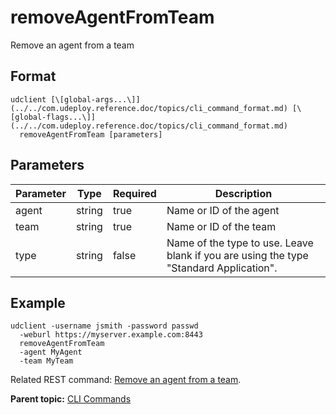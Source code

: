 # removeAgentFromTeam

Remove an agent from a team

## Format

```
udclient [\[global-args...\]](../../com.udeploy.reference.doc/topics/cli_command_format.md) [\[global-flags...\]](../../com.udeploy.reference.doc/topics/cli_command_format.md)
  removeAgentFromTeam [parameters]
```

## Parameters

|Parameter|Type|Required|Description|
|---------|----|--------|-----------|
|agent|string|true|Name or ID of the agent|
|team|string|true|Name or ID of the team|
|type|string|false|Name of the type to use. Leave blank if you are using the type "Standard Application".|

## Example

```
udclient -username jsmith -password passwd 
  -weburl https://myserver.example.com:8443
  removeAgentFromTeam
  -agent MyAgent
  -team MyTeam
```

Related REST command: [Remove an agent from a team](rest_cli_agentcli_teams_delete.md).

**Parent topic:** [CLI Commands](../../com.udeploy.reference.doc/topics/cli_commands.md)

